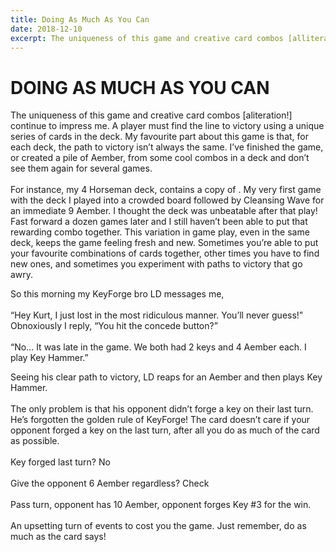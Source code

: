 ```yaml
---
title: Doing As Much As You Can
date: 2018-12-10
excerpt: The uniqueness of this game and creative card combos [alliteration!] continue to impress me. A player must find the line to victory using a unique series of cards in the deck. My favourite part about this game is that, for each deck, the path to victory isn’t always the same. I’ve finished the game, or created a pile of Aember, from some cool combos in a deck and don’t see them again for several games...
---
```

# DOING AS MUCH AS YOU CAN

The uniqueness of this game and creative card combos [aliteration!] continue to impress me. A player must find the line to victory using a unique series of cards in the deck. My favourite part about this game is that, for each deck, the path to victory isn’t always the same. I’ve finished the game, or created a pile of Aember, from some cool combos in a deck and don’t see them again for several games.
<br/>
<br/>
For instance, my 4 Horseman deck, <DeckListHover name="Litbosset of the Scribe's School"/> contains a copy of <Card name="Cleansing Wave"/>. My very first game with the deck I played <Card name="Horseman of Pestilence"/> into a crowded board followed by Cleansing Wave for an immediate 9 Aember. I thought the deck was unbeatable after that play! Fast forward a dozen games later and I still haven’t been able to put that rewarding combo together. This variation in game play, even in the same deck, keeps the game feeling fresh and new. Sometimes you’re able to put your favourite combinations of cards together, other times you have to find new ones, and sometimes you experiment with paths to victory that go awry. 

<XCards :names="['Horseman of Pestilence','Cleansing Wave']"/>

So this morning my KeyForge bro LD messages me, 
<br/>
<br/>
“Hey Kurt, I just lost in the most ridiculous manner. You’ll never guess!”
Obnoxiously I reply, “You hit the concede button?”
<br/>
<br/>
“No… It was late in the game. We both had 2 keys and 4 Aember each. I play Key Hammer.”
<BigCard name="Key Hammer"/>

Seeing his clear path to victory, LD reaps for an Aember and then plays Key Hammer. 
<br/>
<br/>
The only problem is that his opponent didn’t forge a key on their last turn. He’s forgotten the golden rule of KeyForge! The card doesn’t care if your opponent forged a key on the last turn, after all you do as much of the card as possible.
<br/>
<br/>
Key forged last turn? No
<br/>
<br/>
Give the opponent 6 Aember regardless? Check
<br/>
<br/>
Pass turn, opponent has 10 Aember, opponent forges Key #3 for the win. 
<br/>
<br/>
An upsetting turn of events to cost you the game. Just remember, do as much as the card says! 
<br/>
<Comments/>

